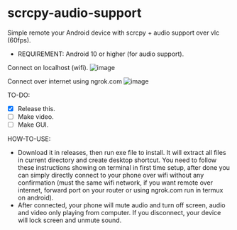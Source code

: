 # scrcpy-audio-support
Simple remote your Android device with scrcpy + audio support over vlc (60fps).

* REQUIREMENT: Android 10 or higher (for audio support). 

Connect on localhost (wifi).
![image](https://user-images.githubusercontent.com/58414694/183927539-2dd38595-0dfb-4672-944c-7ce7ae43aa48.png)

Connect over internet using ngrok.com
![image](https://user-images.githubusercontent.com/58414694/183928638-e43d3628-87a8-4596-85ba-a91dbb234d87.png)

TO-DO:

- [x] Release this.
- [ ] Make video.
- [ ] Make GUI.

HOW-TO-USE:

- Download it in releases, then run exe file to install. It will extract all files in current directory and create desktop shortcut. You need to follow these instructions showing on terminal in first time setup, after done you can simply directly connect to your phone over wifi without any confirmation (must the same wifi network, if you want remote over internet, forward port on your router or using ngrok.com run in termux on android).  
- After connected, your phone will mute audio and turn off screen, audio and video only playing from computer. If you disconnect, your device will lock screen and unmute sound.
